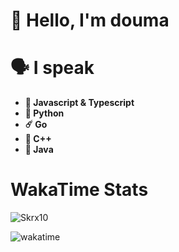 # 👋 Hello, I'm douma

# 🗣️ I speak

- **💫 Javascript & Typescript**
- **🐍 Python**
- **☄️ Go**
- **👾 C++**
- **🥏 Java**

# WakaTime Stats

![Skrx10](https://github-readme-stats.vercel.app/api/wakatime?username=imdouma&layout=compact&theme=radical)

![wakatime](https://wakatime.com/badge/user/1d2b53a4-2320-4851-8064-1cd0c9ef4460.svg)
